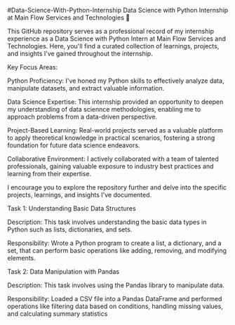 #Data-Science-With-Python-Internship
Data Science with Python Internship at Main Flow Services and Technologies 🚀

This GitHub repository serves as a professional record of my internship experience as a Data Science with Python Intern at Main Flow Services and Technologies. Here, you'll find a curated collection of learnings, projects, and insights I've gained throughout the internship.

Key Focus Areas:

Python Proficiency: I've honed my Python skills to effectively analyze data, manipulate datasets, and extract valuable information.

Data Science Expertise: This internship provided an opportunity to deepen my understanding of data sciennce methodologies, enabling me to approach problems from a data-driven perspective.

Project-Based Learning: Real-world projects served as a valuable platform to apply theoretical knowledge in practical scenarios, fostering a strong foundation for future data science endeavors.

Collaborative Environment: I actively collaborated with a team of talented professionals, gaining valuable exposure to industry best practices and learning from their expertise.

I encourage you to explore the repository further and delve into the specific projects, learnings, and insights I've documented.


Task 1: Understanding Basic Data Structures

Description: This task involves understanding the basic data types in Python such as lists, dictionaries, and sets.

Responsibility: Wrote a Python program to create a list, a dictionary, and a set, that can perform basic operations like adding, removing, and modifying elements.


Task 2: Data Manipulation with Pandas

Description: This task involves using the Pandas library to manipulate data.

Responsibility: Loaded a CSV file into a Pandas DataFrame and performed operations like filtering data based on conditions, handling missing values, and calculating summary statistics

